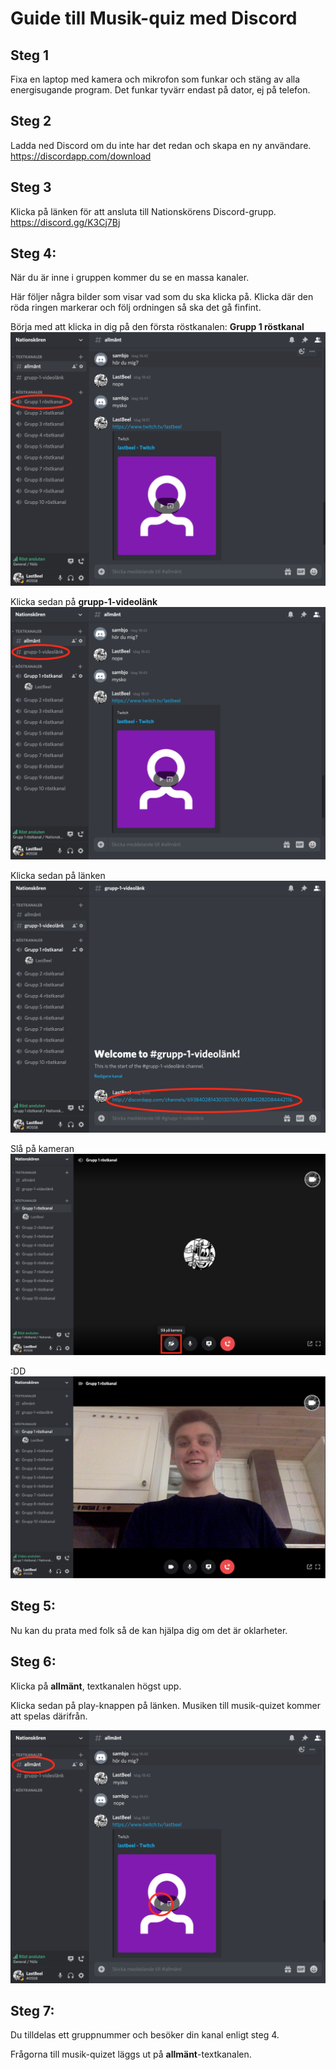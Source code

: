 # Guide till Musik-quiz med Discord

## Steg 1

Fixa en laptop med kamera och mikrofon som funkar och stäng av alla energisugande program. Det funkar tyvärr endast på dator, ej på telefon.

## Steg 2

Ladda ned Discord om du inte har det redan och skapa en ny användare. <https://discordapp.com/download>

## Steg 3

Klicka på länken för att ansluta till Nationskörens Discord-grupp. <https://discord.gg/K3Cj7Bj>

## Steg 4:

När du är inne i gruppen kommer du se en massa kanaler.

Här följer några bilder som visar vad som du ska klicka på. Klicka där den röda ringen markerar och följ ordningen så ska det gå finfint.

Börja med att klicka in dig på den första röstkanalen: **Grupp 1 röstkanal** ![](1.png)

Klicka sedan på **grupp-1-videolänk** ![](2.png)

Klicka sedan på länken ![](3.png)

Slå på kameran ![](4.png)

:DD ![](5.png)

## Steg 5:

Nu kan du prata med folk så de kan hjälpa dig om det är oklarheter.

## Steg 6:

Klicka på **allmänt**, textkanalen högst upp.

Klicka sedan på play-knappen på länken. Musiken till musik-quizet kommer att spelas därifrån.

![](6.png)

## Steg 7:

Du tilldelas ett gruppnummer och besöker din kanal enligt steg 4.

Frågorna till musik-quizet läggs ut på **allmänt**-textkanalen.
